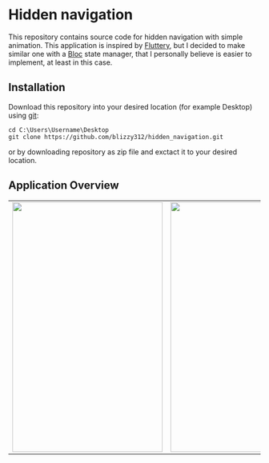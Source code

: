 # Hidden navigation
This repository contains source code for hidden navigation with simple animation. This application is inspired by [Fluttery](https://www.youtube.com/watch?v=6CEjnCVdgRM), but I decided to make similar one with a [Bloc](https://pub.dev/packages/bloc) state manager, that I personally believe is easier to implement, at least in this case.


## Installation
Download this repository into your desired location (for example Desktop) using [git](https://git-scm.com/):
```
cd C:\Users\Username\Desktop
git clone https://github.com/blizzy312/hidden_navigation.git
```
or by downloading repository as zip file and exctact it to your desired location.

## Application Overview
<table >
  <tr>
    <td align="left"><img src="/hidden_nav.gif"  width="300" height="500"/></td>
    <td align="center"><img src="/hidden_nav_origin.gif"  width="650" height="500"/></td>
  </tr>
</table>
